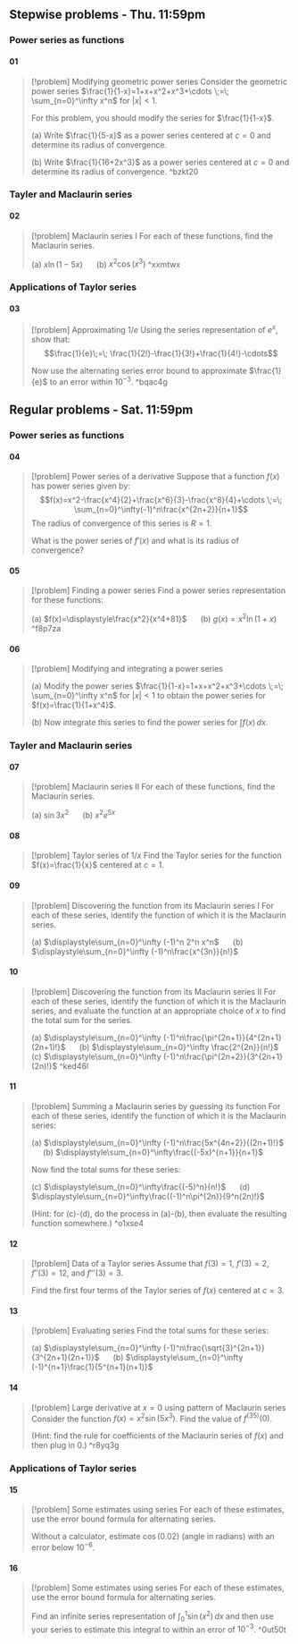## Stepwise problems - Thu. 11:59pm
### Power series as functions
#### 01
> [!problem] Modifying geometric power series
> Consider the geometric power series $\frac{1}{1-x}=1+x+x^2+x^3+\cdots \;=\;  \sum_{n=0}^\infty x^n$ for $|x|<1$.
> 
> For this problem, you should modify the series for $\frac{1}{1-x}$.
> 
> (a) Write $\frac{1}{5-x}$ as a power series centered at $c=0$ and determine its radius of convergence.
> 
> (b) Write $\frac{1}{16+2x^3}$ as a power series centered at $c=0$ and determine its radius of convergence. ^bzkt20

### Tayler and Maclaurin series
#### 02
> [!problem] Maclaurin series I
> For each of these functions, find the Maclaurin series.
> 
> (a) $x\ln(1-5x)$ $\quad$ (b) $x^2\cos(x^3)$ ^xxmtwx

### Applications of Taylor series
#### 03
> [!problem] Approximating $1/e$
> Using the series representation of $e^x$, show that: $$\frac{1}{e}\;=\; \frac{1}{2!}-\frac{1}{3!}+\frac{1}{4!}-\cdots$$
> 
> Now use the alternating series error bound to approximate $\frac{1}{e}$ to an error within $10^{-3}$. ^bqac4g

## Regular problems - Sat. 11:59pm
### Power series as functions
#### 04
> [!problem] Power series of a derivative
> Suppose that a function $f(x)$ has power series given by:  $$f(x)=x^2-\frac{x^4}{2}+\frac{x^6}{3}-\frac{x^8}{4}+\cdots \;=\; \sum_{n=0}^\infty(-1)^n\frac{x^{2n+2}}{n+1}$$
> The radius of convergence of this series is $R=1$.
> 
> What is the power series of $f'(x)$ and what is its radius of convergence?
#### 05
> [!problem] Finding a power series
> Find a power series representation for these functions: 
> 
> (a) $f(x)=\displaystyle\frac{x^2}{x^4+81}$ $\quad$ (b) $g(x)=x^2\ln(1+x)$ ^f8p7za
#### 06
> [!problem] Modifying and integrating a power series
> 
> (a) Modify the power series $\frac{1}{1-x}=1+x+x^2+x^3+\cdots \;=\; \sum_{n=0}^\infty x^n$ for $|x|<1$ to obtain the power series for $f(x)=\frac{1}{1+x^4}$.
> 
> (b) Now integrate this series to find the power series for $\int f(x)\,dx$.

### Tayler and Maclaurin series
#### 07
> [!problem] Maclaurin series II
> For each of these functions, find the Maclaurin series.
> 
> (a) $\sin 3x^2$ $\quad$ (b) $x^2e^{5x}$
#### 08
> [!problem] Taylor series of $1/x$
> Find the Taylor series for the function $f(x)=\frac{1}{x}$ centered at $c=1$.
#### 09
> [!problem] Discovering the function from its Maclaurin series I
> For each of these series, identify the function of which it is the Maclaurin series.
> 
> (a) $\displaystyle\sum_{n=0}^\infty (-1)^n 2^n x^n$ $\quad$ (b) $\displaystyle\sum_{n=0}^\infty (-1)^n\frac{x^{3n}}{n!}$
#### 10
> [!problem] Discovering the function from its Maclaurin series II
> For each of these series, identify the function of which it is the Maclaurin series, and evaluate the function at an appropriate choice of $x$ to find the total sum for the series.
> 
> (a) $\displaystyle\sum_{n=0}^\infty (-1)^n\frac{\pi^{2n+1}}{4^{2n+1}(2n+1)!}$ $\quad$ (b) $\displaystyle\sum_{n=0}^\infty \frac{2^{2n}}{n!}$ $\quad$ (c) $\displaystyle\sum_{n=0}^\infty (-1)^n\frac{\pi^{2n+2}}{3^{2n+1}(2n)!}$ ^ked46l
#### 11
> [!problem] Summing a Maclaurin series by guessing its function
> For each of these series, identify the function of which it is the Maclaurin series: 
> 
> (a) $\displaystyle\sum_{n=0}^\infty (-1)^n\frac{5x^{4n+2}}{(2n+1)!}$ $\quad$ (b) $\displaystyle\sum_{n=0}^\infty\frac{(-5x)^{n+1}}{n+1}$
> 
> Now find the total sums for these series: 
> 
> (c) $\displaystyle\sum_{n=0}^\infty\frac{(-5)^n}{n!}$ $\quad$ (d) $\displaystyle\sum_{n=0}^\infty\frac{(-1)^n\pi^{2n}}{9^n(2n)!}$
> 
> (Hint: for (c)-(d), do the process in (a)-(b), then evaluate the resulting function somewhere.) ^o1xse4
#### 12
> [!problem] Data of a Taylor series
> Assume that $f(3)=1$, $f'(3)=2$, $f''(3)=12$, and $f'''(3)=3$.
> 
> Find the first four terms of the Taylor series of $f(x)$ centered at $c=3$.
#### 13
> [!problem] Evaluating series
> Find the total sums for these series: 
> 
> (a) $\displaystyle\sum_{n=0}^\infty (-1)^n\frac{\sqrt{3}^{2n+1}}{3^{2n+1}(2n+1)}$ $\quad$ (b) $\displaystyle\sum_{n=0}^\infty (-1)^{n+1}\frac{1}{5^{n+1}(n+1)}$
#### 14
> [!problem] Large derivative at $x=0$ using pattern of Maclaurin series
> Consider the function $f(x)=x^2\sin\left(5x^3\right)$. Find the value of $f^{(35)}(0)$.
> 
> (Hint: find the rule for coefficients of the Maclaurin series of $f(x)$ and then plug in $0$.) ^r8yq3g

### Applications of Taylor series
#### 15
> [!problem] Some estimates using series
> For each of these estimates, use the error bound formula for alternating series.
> 
> Without a calculator, estimate $\cos(0.02)$ (angle in radians) with an error below $10^{-6}$.
#### 16
> [!problem] Some estimates using series
> For each of these estimates, use the error bound formula for alternating series.
> 
> Find an infinite series representation of $\displaystyle\int_0^1\sin(x^2)\,dx$ and then use your series to estimate this integral to within an error of $10^{-3}$. ^0ut50t

